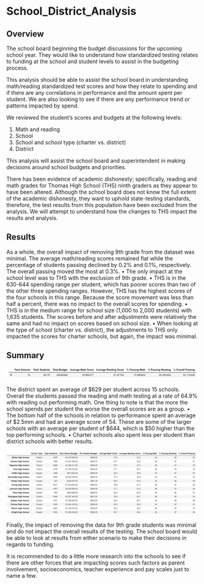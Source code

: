 # School_District_Analysis

## Overview
The school board beginning the budget discussions for the upcoming school year.  They would like to understand how standardized testing relates to funding at the school and student levels to assist in the budgeting process.

This analysis should be able to assist the school board in understanding math/reading standardized test scores and how they relate to spending and if there are any correlations in performance and the amount spent per student.  We are also looking to see if there are any performance trend or patterns impacted by spend.
 
We reviewed the student’s scores and budgets at the following levels:
1.	Math and reading
2.	School 
3.	School and school type (charter vs. district)
4.	District 

This analysis will assist the school board and superintendent in making decisions around school budgets and priorities.

There has been evidence of academic dishonesty; specifically, reading and math grades for Thomas High School (THS) ninth graders as they appear to have been altered.   Although the school board does not know the full extent of the academic dishonesty, they want to uphold state-testing standards, therefore, the test results from this population have been excluded from the analysis.  We will attempt to understand how the changes to THS impact the results and analysis.

## Results
As a whole, the overall impact of removing 9th grade from the dataset was minimal.  The average math/reading scores remained flat while the percentage of students passing declined by 0.2% and 0.1%, respectively. The overall passing moved the most at 0.3%.
•	The only impact at the school level was to THS with the exclusion of 9th grade.
•	THS is in the 630-644 spending range per student, which has poorer scores than two of the other three spending ranges.  However, THS has the highest scores of the four schools in this range.  Because the score movement was less than half a percent, there was no impact to the overall scores for spending.
•	THS is in the medium range for school size (1,000 to 2,000 students) with 1,635 students.  The scores before and after adjustments were relatively the same and had no impact on scores based on school size.
•	When looking at the type of school (charter vs. district), the adjustments to THS only impacted the scores for charter schools, but again, the impact was minimal.

## Summary

![]( Images/District.png)	

The district spent an average of $629 per student across 15 schools.  Overall the students passed the reading and math testing at a rate of 64.9% with reading out performing math.  One thing to note is that the more the school spends per student the worse the overall scores are as a group.
•	The bottom half of the schools in relation to performance spent an average of $2.5mm and had an average score of 54.  These are some of the larger schools with an average per student of $644, which is $50 higher than the top performing schools. 
•	Charter schools also spent less per student than district schools with better results.

![]( Images/Schools.png)

Finally, the impact of removing the data for 9th grade students was minimal and do not impact the overall results of the testing.  The school board would be able to look at results from either scenario to make their decisions in regards to funding.  

It is recommended to do a little more research into the schools to see if there are other forces that are impacting scores such factors as parent involvement, socioeconomics, teacher experience and pay scales just to name a few.